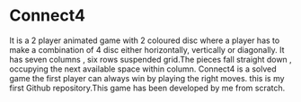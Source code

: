 # Connect4
It is a 2 player animated game with 2 coloured disc where a player has to make a combination of 4 disc either horizontally, vertically or diagonally.
It has seven columns , six rows suspended grid.The pieces fall straight down , occupying the next available space within column.
Connect4 is a solved game the first player can always win by playing the right moves.
this is my first Github repository.This game has been developed by me from scratch.

